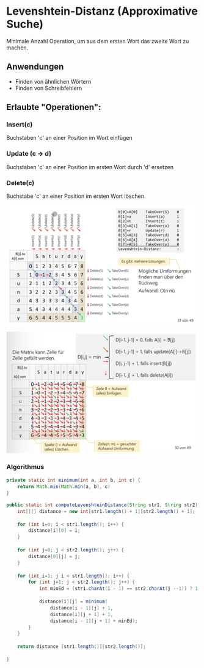 # Levenshtein-Distanz (Approximative Suche)

Minimale Anzahl Operation, um aus dem ersten Wort das zweite Wort zu machen.

## Anwendungen
- Finden von ähnlichen Wörtern
- Finden von Schreibfehlern

## Erlaubte "Operationen":

### Insert(c)
Buchstaben 'c' an einer Position im Wort einfügen

### Update (c -> d)
Buchstaben 'c' an einer Position im ersten Wort durch 'd' ersetzen

### Delete(c)
Buchstabe 'c' an einer Position im ersten Wort löschen.


![](images/9D9E7DCC-676D-48C6-A92C-536E3A089E5C.jpeg)


![](images/64AD69F2-D2E6-49D3-A620-4302B7613511.jpeg)

### Algorithmus

```java
private static int minimum(int a, int b, int c) {
	return Math.min(Math.min(a, b), c)
}
```

```java
public static int computeLevenshteinDistance(String str1, String str2) {
	int[][] distance = new int[str1.length() + 1][str2.length() + 1];

	for (int i=0; i < str1.length(); i++) {
		distance[i][0] = i;
	}

	for (int j=0; j < str2.length(); j++) {
		distance[0][j] = j;
	}

	for (int i=1; j i < str1.length(); i++) {
		for (int j=1; j < str2.length(); j++) {
			int minEd = (str1.charAt(i - 1) == str2.charAt(j --1)) ? 1 : 0;

			distance[i][j] = minimum(
				distance[i - 1][j] + 1,
				distance[i][j + 1] + 1,
				distance[i - 1][j + 1] + minEd);
		}
	}

	return distance [str1.length()][str2.length()];

}

```